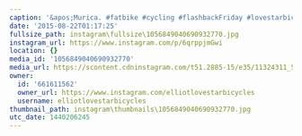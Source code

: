 ```yaml
---
caption: '&apos;Murica. #fatbike #cycling #flashbackFriday #lovestarbicyclebags #bikepacking'
date: '2015-08-22T01:17:25'
fullsize_path: instagram\fullsize\1056849040690932770.jpg
instagram_url: https://www.instagram.com/p/6qrppjmGwi
location: {}
media_id: '1056849040690932770'
media_url: https://scontent.cdninstagram.com/t51.2885-15/e35/11324311_535531763265166_609742963_n.jpg?ig_cache_key=MTA1Njg0OTA0MDY5MDkzMjc3MA%3D%3D.2
owner:
  id: '661611562'
  owner_url: https://www.instagram.com/elliotlovestarbicycles
  username: elliotlovestarbicycles
thumbnail_path: instagram\thumbnails\1056849040690932770.jpg
utc_date: 1440206245
---
```

